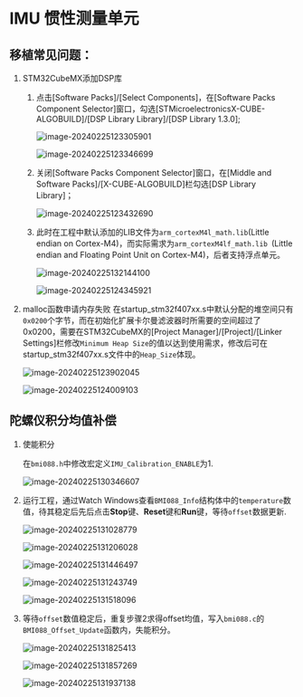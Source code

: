 # IMU 惯性测量单元

## 移植常见问题：

1. STM32CubeMX添加DSP库
      1. 点击[Software Packs]/[Select Components]，在[Software Packs Component Selector]窗口，勾选[STMicroelectronicsX-CUBE-ALGOBUILD]/[DSP Library Library]/[DSP Library 1.3.0];

         ![image-20240225123305901](./assets/image-20240225123305901.png)

         ![image-20240225123346699](./assets/image-20240225123346699.png)

      2. 关闭[Software Packs Component Selector]窗口，在[Middle and Software Packs]/[X-CUBE-ALGOBUILD]栏勾选[DSP Library Library]；

         ![image-20240225123432690](./assets/image-20240225123432690.png)

      3. 此时在工程中默认添加的LIB文件为`arm_cortexM4l_math.lib`(Little endian on Cortex-M4)，而实际需求为`arm_cortexM4lf_math.lib `(Little endian and Floating Point Unit on Cortex-M4)，后者支持浮点单元。

         ![image-20240225132144100](./assets/image-20240225132144100.png)

         ![image-20240225124345921](./assets/image-20240225124345921.png)

2. malloc函数申请内存失败
     在startup_stm32f407xx.s中默认分配的堆空间只有`0x0200`个字节，而在初始化扩展卡尔曼滤波器时所需要的空间超过了0x0200，需要在STM32CubeMX的[Project Manager]/[Project]/[Linker Settings]栏修改`Minimum Heap Size`的值以达到使用需求，修改后可在startup_stm32f407xx.s文件中的`Heap_Size`体现。

     ![image-20240225123902045](./assets/image-20240225123902045.png)

     ![image-20240225124009103](./assets/image-20240225124009103.png)

## 陀螺仪积分均值补偿

1. 使能积分

   在`bmi088.h`中修改宏定义`IMU_Calibration_ENABLE`为1.

   ![image-20240225130346607](./assets/image-20240225130346607.png)

2. 运行工程，通过Watch Windows查看`BMI088_Info`结构体中的`temperature`数值，待其稳定后先后点击**Stop**键、**Reset**键和**Run**键，等待`offset`数据更新.

   ![image-20240225131028779](./assets/image-20240225131028779.png)

   ![image-20240225131206028](./assets/image-20240225131206028.png)

   ![image-20240225131446497](./assets/image-20240225131446497.png)

   ![image-20240225131243749](./assets/image-20240225131243749.png)

   ![image-20240225131518096](./assets/image-20240225131518096.png)

3. 等待`offset`数值稳定后，重复步骤2求得offset均值，写入`bmi088.c`的`BMI088_Offset_Update`函数内，失能积分。

   ![image-20240225131825413](./assets/image-20240225131825413.png)

   ![image-20240225131857269](./assets/image-20240225131857269.png)

   ![image-20240225131937138](./assets/image-20240225131937138.png)